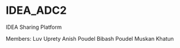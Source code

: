 # IDEA_ADC2
IDEA Sharing Platform

Members: Luv Uprety 
         Anish Poudel
         Bibash Poudel
         Muskan Khatun
